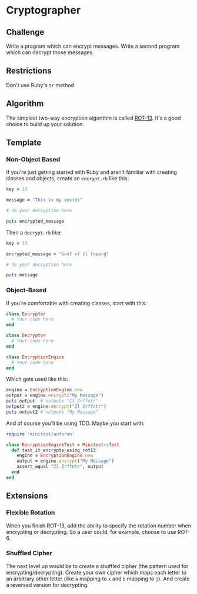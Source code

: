 # Cryptographer

## Challenge

Write a program which can encrypt messages. Write a second program which can decrypt those messages.

## Restrictions

Don't use Ruby's `tr` method.

## Algorithm

The simplest two-way encryption algorithm is called [ROT-13](http://en.wikipedia.org/wiki/ROT13). It's a good choice to
build up your solution.

## Template

### Non-Object Based

If you're just getting started with Ruby and aren't familiar with creating classes
and objects, create an `encrypt.rb` like this:

```ruby
key = 13

message = "This is my secret"

# do your encryption here

puts encrypted_message
```

Then a `decrypt.rb` like:

```ruby
key = 13

encrypted_message = "Guvf vf zl frperg"

# do your decryption here

puts message
```

### Object-Based

If you're comfortable with creating classes, start with this:

```ruby
class Encryptor
  # Your code here
end

class Decryptor
  # Your code here
end

class EncryptionEngine
  # Your code here
end
```

Which gets used like this:

```ruby
engine = EncryptionEngine.new
output = engine.encrypt("My Message")
puts output  # outputs "Zl Zrffntr"
output2 = engine.decrypt("Zl Zrffntr")
puts output2 # outputs "My Message"
```

And of course you'll be using TDD. Maybe you start with:

```ruby
require 'minitest/autorun'

class EncryptionEngineTest < Minitest::Test
  def test_it_encrypts_using_rot13
    engine = EncryptionEngine.new
    output = engine.encrypt("My Message")
    assert_equal "Zl Zrffntr", output
  end
end
```

## Extensions

### Flexible Rotation

When you finish ROT-13, add the ability to specify the rotation number
when encrypting or decrypting. So a user could, for example, choose to use ROT-6.

### Shuffled Cipher

The next level up would be to create a shuffled cipher (the pattern used for encrypting/decrypting).
Create your own
cipher which maps each letter to an arbitrary other letter (like `a` mapping to `x` and `b` mapping to `j`). And create a reversed version for decrypting.
